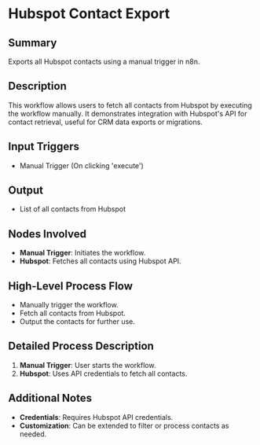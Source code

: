 # Hubspot Contact Export

## Summary
Exports all Hubspot contacts using a manual trigger in n8n.

## Description
This workflow allows users to fetch all contacts from Hubspot by executing the workflow manually. It demonstrates integration with Hubspot's API for contact retrieval, useful for CRM data exports or migrations.

## Input Triggers
- Manual Trigger (On clicking 'execute')

## Output
- List of all contacts from Hubspot

## Nodes Involved
- **Manual Trigger**: Initiates the workflow.
- **Hubspot**: Fetches all contacts using Hubspot API.

## High-Level Process Flow
- Manually trigger the workflow.
- Fetch all contacts from Hubspot.
- Output the contacts for further use.

## Detailed Process Description
1. **Manual Trigger**: User starts the workflow.
2. **Hubspot**: Uses API credentials to fetch all contacts.

## Additional Notes
- **Credentials**: Requires Hubspot API credentials.
- **Customization**: Can be extended to filter or process contacts as needed.
